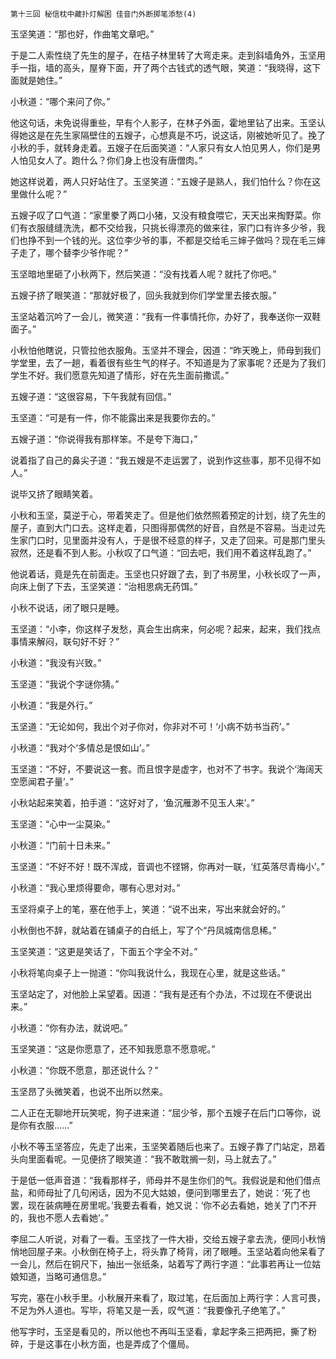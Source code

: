     第十三回 秘信枕中藏扑灯解困 佳音门外断掷笔添愁(4) 

   玉坚笑道：“那也好，作曲笔文章吧。”

   于是二人索性绕了先生的屋子，在桔子林里转了大弯走来。走到斜墙角外，玉坚用手一指，墙的高头，屋脊下面，开了两个古钱式的透气眼，笑道：“我晓得，这下面就是她住。”

   小秋道：“哪个来问了你。”

   他这句话，未免说得重些，早有个人影子，在林子外面，霍地里钻了出来。玉坚认得她这是在先生家隔壁住的五嫂子，心想真是不巧，说这话，刚被她听见了。挽了小秋的手，就转身走着。五嫂子在后面笑道：“人家只有女人怕见男人，你们是男人怕见女人了。跑什么？你们身上也没有唐僧肉。”

   她这样说着，两人只好站住了。玉坚笑道：“五嫂子是熟人，我们怕什么？你在这里做什么呢？”

   五嫂子叹了口气道：“家里豢了两口小猪，又没有粮食喂它，天天出来掏野菜。你们有衣服缝缝洗洗，都不交给我，只挑长得漂亮的做来往，家门口有许多少爷，我们也挣不到一个钱的光。这位李少爷的事，不都是交给毛三婶子做吗？现在毛三婶子走了，哪个替李少爷作呢？”

   玉坚暗地里砸了小秋两下，然后笑道：“没有找着人呢？就托了你吧。”

   五嫂子挤了眼笑道：“那就好极了，回头我就到你们学堂里去接衣服。”

   玉坚站着沉吟了一会儿，微笑道：“我有一件事情托你，办好了，我奉送你一双鞋面子。”

   小秋怕他瞎说，只管拉他衣服角。玉坚并不理会，因道：“昨天晚上，师母到我们学堂里，去了一趟，看着很有些生气的样子。不知道是为了家事呢？还是为了我们学生不好。我们愿意先知道了情形，好在先生面前撒谎。”

   五嫂子道：“这很容易，下午我就有回信。”

   玉坚道：“可是有一件，你不能露出来是我要你去的。”

   五嫂子道：“你说得我有那样笨。不是夸下海口，”

   说着指了自己的鼻尖子道：“我五嫂是不走运罢了，说到作这些事，那不见得不如人。”

   说毕又挤了眼睛笑着。

   小秋和玉坚，莫逆于心，带着笑走了。但是他们依然照着预定的计划，绕了先生的屋子，直到大门口去。这样走着，只图得那偶然的好音，自然是不容易。当走过先生家门口时，见里面并没有人，于是很不经意的样子，又走了回来。可是那门里头寂然，还是看不到人影。小秋叹了口气道：“回去吧，我们用不着这样乱跑了。”

   他说着话，竟是先在前面走。玉坚也只好跟了去，到了书房里，小秋长叹了一声，向床上倒了下去，玉坚笑道：“治相思病无药饵。”

   小秋不说话，闭了眼只是睡。

   玉坚道：“小李，你这样子发愁，真会生出病来，何必呢？起来，起来，我们找点事情来解闷，联句好不好？”

   小秋道：“我没有兴致。”

   玉坚道：“我说个字谜你猜。”

   小秋道：“我是外行。”

   玉坚道：“无论如何，我出个对子你对，你非对不可！‘小病不妨书当药’。”

   小秋道：“我对个‘多情总是恨如山’。”

   玉坚道：“不好，不要说这一套。而且恨字是虚字，也对不了书字。我说个‘海阔天空愿闻君子量’。”

   小秋站起来笑着，拍手道：“这好对了，‘鱼沉雁渺不见玉人来’。”

   玉坚道：“心中一尘莫染。”

   小秋道：“门前十日未来。”

   玉坚道：“不好不好！既不浑成，音调也不铿锵，你再对一联，‘红英落尽青梅小’。”

   小秋道：“我心里烦得要命，哪有心思对对。”

   玉坚将桌子上的笔，塞在他手上，笑道：“说不出来，写出来就会好的。”

   小秋倒也不辞，就站着在铺桌子的白纸上，写了个“丹凤城南信息稀。”

   玉坚笑道：“这更是笑话了，下面五个字全不对。”

   小秋将笔向桌子上一抛道：“你叫我说什么，我现在心里，就是这些话。”

   玉坚站定了，对他脸上呆望着。因道：“我有是还有个办法，不过现在不便说出来。”

   小秋道：“你有办法，就说吧。”

   玉坚笑道：“这是你愿意了，还不知我愿意不愿意呢。”

   小秋道：“你既不愿意，那还说什么？”

   玉坚昂了头微笑着，也说不出所以然来。

   二人正在无聊地开玩笑呢，狗子进来道：“屈少爷，那个五嫂子在后门口等你，说是你有衣服……”

   小秋不等玉坚答应，先走了出来，玉坚笑着随后也来了。五嫂子靠了门站定，昂着头向里面看呢。一见便挤了眼笑道：“我不敢耽搁一刻，马上就去了。”

   于是低一低声音道：“我看那样子，师母并不是生你们的气。我假说是和他们借点盐，和师母扯了几句闲话，因为不见大姑娘，便问到哪里去了，她说：‘死了也罢，现在装病睡在房里呢。’我要去看看，她又说：‘你不必去看她，她关了门不开的，我也不愿人去看她’。”

   李屈二人听说，对看了一看。玉坚找了一件大褂，交给五嫂子拿去洗，便同小秋悄悄地回屋子来。小秋倒在椅子上，将头靠了椅背，闭了眼睡。玉坚站着向他呆看了一会儿，然后在铜尺下，抽出一张纸条，站着写了两行字道：“此事若再让一位姑娘知道，当略可通信息。”

   写完，塞在小秋手里。小秋展开来看了，取过笔，在后面加上两行字：人言可畏，不足为外人道也。写毕，将笔又是一丢，叹气道：“我要像孔子绝笔了。”

   他写字时，玉坚是看见的，所以他也不再叫玉坚看，拿起字条三把两把，撕了粉碎，于是这事在小秋方面，也是弄成了个僵局。

